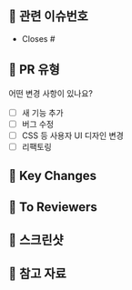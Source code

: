 <!-- PR의 제목은 "feat: 로그인 기능 추가" 와 같이 작성해주세요! -->
<!-- 커밋 컨벤션과 PR 제목은 통일하고 스쿼시머지를 진행합니다 -->

## 🔢 관련 이슈번호

<!-- Closes 키워드가 있어야 PR이 머지되었을 때 이슈가 자동으로 닫힙니다. -->

- Closes #

## 🎈 PR 유형

어떤 변경 사항이 있나요?

- [ ] 새 기능 추가
- [ ] 버그 수정
- [ ] CSS 등 사용자 UI 디자인 변경
- [ ] 리팩토링

## 🔑 Key Changes

<!-- 이번 PR에서 작업한 내용을 간략히 설명해주세요 -->

## 📢 To Reviewers

<!-- 함께 의논할 부분이 있다면 작성해주세요 -->

## 📸 스크린샷

<!-- 이해하기 쉽도록 스크린샷을 첨부해주세요. -->

## 🔗 참고 자료

<!-- 참고 레퍼런스를 첨부해주세요.  -->
